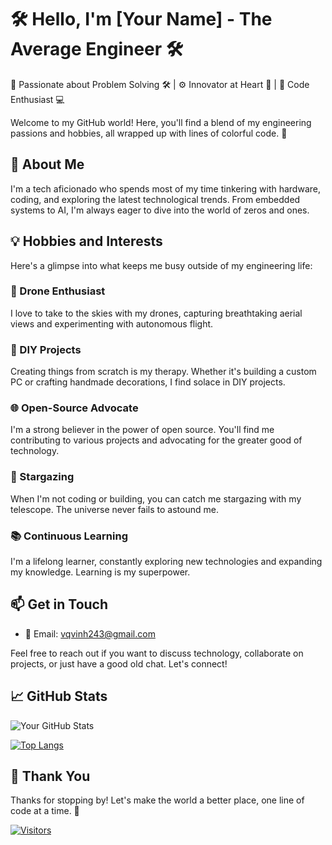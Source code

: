 <!--- Feel free to customize this README to reflect your own personality and interests! -->

# 🛠️ Hello, I'm [Your Name] - The Average Engineer 🛠️

🔧 Passionate about Problem Solving 🛠️ | ⚙️ Innovator at Heart 🧠 | 🤖 Code Enthusiast 💻

Welcome to my GitHub world! Here, you'll find a blend of my engineering passions and hobbies, all wrapped up with lines of colorful code. 🌈

## 🚀 About Me

I'm a tech aficionado who spends most of my time tinkering with hardware, coding, and exploring the latest technological trends. From embedded systems to AI, I'm always eager to dive into the world of zeros and ones.

## 💡 Hobbies and Interests

Here's a glimpse into what keeps me busy outside of my engineering life:

### 🚁 Drone Enthusiast

I love to take to the skies with my drones, capturing breathtaking aerial views and experimenting with autonomous flight.

### 🎨 DIY Projects

Creating things from scratch is my therapy. Whether it's building a custom PC or crafting handmade decorations, I find solace in DIY projects.

### 🌐 Open-Source Advocate

I'm a strong believer in the power of open source. You'll find me contributing to various projects and advocating for the greater good of technology.

### 🌌 Stargazing

When I'm not coding or building, you can catch me stargazing with my telescope. The universe never fails to astound me.

### 📚 Continuous Learning

I'm a lifelong learner, constantly exploring new technologies and expanding my knowledge. Learning is my superpower.

## 📫 Get in Touch

- 📧 Email: vqvinh243@gmail.com

Feel free to reach out if you want to discuss technology, collaborate on projects, or just have a good old chat. Let's connect!

## 📈 GitHub Stats

![Your GitHub Stats](https://github-readme-stats.vercel.app/api?username=yourusername&show_icons=true&theme=algolia)

[![Top Langs](https://github-readme-stats.vercel.app/api/top-langs/?username=yourusername&layout=compact&theme=algolia)](https://github.com/yourusername)

## 🌟 Thank You

Thanks for stopping by! Let's make the world a better place, one line of code at a time. 🚀

[![Visitors](https://visitor-badge.glitch.me/badge?page_id=yourusername.readme)](https://github.com/yourusername)
